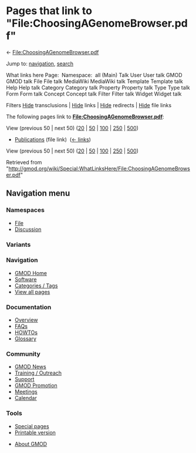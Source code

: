 <div id="mw-page-base" class="noprint">

</div>

<div id="mw-head-base" class="noprint">

</div>

<div id="content" class="mw-body" role="main">

<span id="top"></span>

<div id="mw-js-message" style="display:none;">

</div>



# <span dir="auto">Pages that link to "File:ChoosingAGenomeBrowser.pdf"</span>

<div id="bodyContent">

<div id="contentSub">

←
[File:ChoosingAGenomeBrowser.pdf](/wiki/File:ChoosingAGenomeBrowser.pdf "File:ChoosingAGenomeBrowser.pdf")

</div>

<div id="jump-to-nav" class="mw-jump">

Jump to: [navigation](#mw-navigation), [search](#p-search)

</div>

<div id="mw-content-text">

What links here Page:  Namespace:  all (Main) Talk User User talk GMOD
GMOD talk File File talk MediaWiki MediaWiki talk Template Template talk
Help Help talk Category Category talk Property Property talk Type Type
talk Form Form talk Concept Concept talk Filter Filter talk Widget
Widget talk

Filters
[Hide](/mediawiki/index.php?title=Special:WhatLinksHere/File:ChoosingAGenomeBrowser.pdf&hidetrans=1 "Special:WhatLinksHere/File:ChoosingAGenomeBrowser.pdf")
transclusions \|
[Hide](/mediawiki/index.php?title=Special:WhatLinksHere/File:ChoosingAGenomeBrowser.pdf&hidelinks=1 "Special:WhatLinksHere/File:ChoosingAGenomeBrowser.pdf")
links \|
[Hide](/mediawiki/index.php?title=Special:WhatLinksHere/File:ChoosingAGenomeBrowser.pdf&hideredirs=1 "Special:WhatLinksHere/File:ChoosingAGenomeBrowser.pdf")
redirects \|
[Hide](/mediawiki/index.php?title=Special:WhatLinksHere/File:ChoosingAGenomeBrowser.pdf&hideimages=1 "Special:WhatLinksHere/File:ChoosingAGenomeBrowser.pdf")
file links

The following pages link to
**[File:ChoosingAGenomeBrowser.pdf](/wiki/File:ChoosingAGenomeBrowser.pdf "File:ChoosingAGenomeBrowser.pdf")**:

View (previous 50 \| next 50)
([20](/mediawiki/index.php?title=Special:WhatLinksHere/File:ChoosingAGenomeBrowser.pdf&limit=20 "Special:WhatLinksHere/File:ChoosingAGenomeBrowser.pdf")
\|
[50](/mediawiki/index.php?title=Special:WhatLinksHere/File:ChoosingAGenomeBrowser.pdf&limit=50 "Special:WhatLinksHere/File:ChoosingAGenomeBrowser.pdf")
\|
[100](/mediawiki/index.php?title=Special:WhatLinksHere/File:ChoosingAGenomeBrowser.pdf&limit=100 "Special:WhatLinksHere/File:ChoosingAGenomeBrowser.pdf")
\|
[250](/mediawiki/index.php?title=Special:WhatLinksHere/File:ChoosingAGenomeBrowser.pdf&limit=250 "Special:WhatLinksHere/File:ChoosingAGenomeBrowser.pdf")
\|
[500](/mediawiki/index.php?title=Special:WhatLinksHere/File:ChoosingAGenomeBrowser.pdf&limit=500 "Special:WhatLinksHere/File:ChoosingAGenomeBrowser.pdf"))

- [Publications](/wiki/Publications "Publications") (file link) ‎
  <span class="mw-whatlinkshere-tools">([←
  links](/mediawiki/index.php?title=Special:WhatLinksHere&target=Publications "Special:WhatLinksHere"))</span>

View (previous 50 \| next 50)
([20](/mediawiki/index.php?title=Special:WhatLinksHere/File:ChoosingAGenomeBrowser.pdf&limit=20 "Special:WhatLinksHere/File:ChoosingAGenomeBrowser.pdf")
\|
[50](/mediawiki/index.php?title=Special:WhatLinksHere/File:ChoosingAGenomeBrowser.pdf&limit=50 "Special:WhatLinksHere/File:ChoosingAGenomeBrowser.pdf")
\|
[100](/mediawiki/index.php?title=Special:WhatLinksHere/File:ChoosingAGenomeBrowser.pdf&limit=100 "Special:WhatLinksHere/File:ChoosingAGenomeBrowser.pdf")
\|
[250](/mediawiki/index.php?title=Special:WhatLinksHere/File:ChoosingAGenomeBrowser.pdf&limit=250 "Special:WhatLinksHere/File:ChoosingAGenomeBrowser.pdf")
\|
[500](/mediawiki/index.php?title=Special:WhatLinksHere/File:ChoosingAGenomeBrowser.pdf&limit=500 "Special:WhatLinksHere/File:ChoosingAGenomeBrowser.pdf"))

</div>

<div class="printfooter">

Retrieved from
"<http://gmod.org/wiki/Special:WhatLinksHere/File:ChoosingAGenomeBrowser.pdf>"

</div>

<div id="catlinks" class="catlinks catlinks-allhidden">

</div>

<div class="visualClear">

</div>

</div>

</div>

<div id="mw-navigation">

## Navigation menu

<div id="mw-head">



<div id="left-navigation">

<div id="p-namespaces" class="vectorTabs" role="navigation"
aria-labelledby="p-namespaces-label">

### Namespaces

- <span id="ca-nstab-image"><a href="/wiki/File:ChoosingAGenomeBrowser.pdf" accesskey="c"
  title="View the file page [c]">File</a></span>
- <span id="ca-talk"><a
  href="/mediawiki/index.php?title=File_talk:ChoosingAGenomeBrowser.pdf&amp;action=edit&amp;redlink=1"
  accesskey="t"
  title="Discussion about the content page [t]">Discussion</a></span>

</div>

<div id="p-variants" class="vectorMenu emptyPortlet" role="navigation"
aria-labelledby="p-variants-label">

### 

### Variants[](#)

<div class="menu">

</div>

</div>

</div>





</div>

</div>

</div>

<div id="mw-panel">

<div id="p-logo" role="banner">

<a href="/wiki/Main_Page"
style="background-image: url(http://gmod.org/images/GMOD-cogs.png);"
title="Visit the main page"></a>

</div>

<div id="p-Navigation" class="portal" role="navigation"
aria-labelledby="p-Navigation-label">

### Navigation

<div class="body">

- <span id="n-GMOD-Home">[GMOD Home](/wiki/Main_Page)</span>
- <span id="n-Software">[Software](/wiki/GMOD_Components)</span>
- <span id="n-Categories-.2F-Tags">[Categories /
  Tags](/wiki/Categories)</span>
- <span id="n-View-all-pages">[View all
  pages](/wiki/Special:AllPages)</span>

</div>

</div>

<div id="p-Documentation" class="portal" role="navigation"
aria-labelledby="p-Documentation-label">

### Documentation

<div class="body">

- <span id="n-Overview">[Overview](/wiki/Overview)</span>
- <span id="n-FAQs">[FAQs](/wiki/Category:FAQ)</span>
- <span id="n-HOWTOs">[HOWTOs](/wiki/Category:HOWTO)</span>
- <span id="n-Glossary">[Glossary](/wiki/Glossary)</span>

</div>

</div>

<div id="p-Community" class="portal" role="navigation"
aria-labelledby="p-Community-label">

### Community

<div class="body">

- <span id="n-GMOD-News">[GMOD News](/wiki/GMOD_News)</span>
- <span id="n-Training-.2F-Outreach">[Training /
  Outreach](/wiki/Training_and_Outreach)</span>
- <span id="n-Support">[Support](/wiki/Support)</span>
- <span id="n-GMOD-Promotion">[GMOD
  Promotion](/wiki/GMOD_Promotion)</span>
- <span id="n-Meetings">[Meetings](/wiki/Meetings)</span>
- <span id="n-Calendar">[Calendar](/wiki/Calendar)</span>

</div>

</div>

<div id="p-tb" class="portal" role="navigation"
aria-labelledby="p-tb-label">

### Tools

<div class="body">

- <span id="t-specialpages"><a href="/wiki/Special:SpecialPages" accesskey="q"
  title="A list of all special pages [q]">Special pages</a></span>
- <span id="t-print"><a
  href="/mediawiki/index.php?title=Special:WhatLinksHere/File:ChoosingAGenomeBrowser.pdf&amp;printable=yes"
  rel="alternate" accesskey="p"
  title="Printable version of this page [p]">Printable version</a></span>

</div>

</div>

</div>

</div>

<div id="footer" role="contentinfo">

- <span id="footer-places-about">[About
  GMOD](/wiki/GMOD:About "GMOD:About")</span>

<!-- -->






</div>
